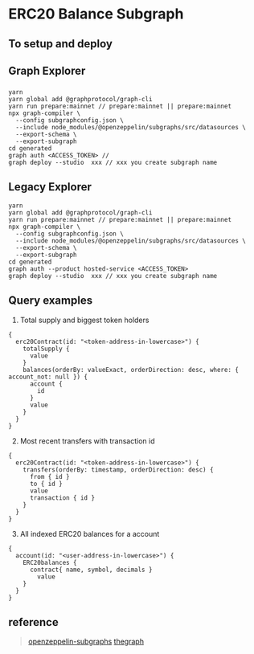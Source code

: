 # ERC20 Balance Subgraph


## To setup and deploy

## Graph Explorer

### 
```
yarn 
yarn global add @graphprotocol/graph-cli
yarn run prepare:mainnet // prepare:mainnet || prepare:mainnet
npx graph-compiler \
  --config subgraphconfig.json \
  --include node_modules/@openzeppelin/subgraphs/src/datasources \
  --export-schema \
  --export-subgraph
cd generated
graph auth <ACCESS_TOKEN> // 
graph deploy --studio  xxx // xxx you create subgraph name
```

## Legacy Explorer
```
yarn 
yarn global add @graphprotocol/graph-cli
yarn run prepare:mainnet // prepare:mainnet || prepare:mainnet
npx graph-compiler \
  --config subgraphconfig.json \
  --include node_modules/@openzeppelin/subgraphs/src/datasources \
  --export-schema \
  --export-subgraph
cd generated
graph auth --product hosted-service <ACCESS_TOKEN>
graph deploy --studio  xxx // xxx you create subgraph name
```


## Query examples
1. Total supply and biggest token holders
```
{
  erc20Contract(id: "<token-address-in-lowercase>") {
    totalSupply {
      value
    }
    balances(orderBy: valueExact, orderDirection: desc, where: { account_not: null }) {
      account {
        id
      }
      value
    }
  }
}
```

2. Most recent transfers with transaction id
```
{
  erc20Contract(id: "<token-address-in-lowercase>") {
    transfers(orderBy: timestamp, orderDirection: desc) {
      from { id }
      to { id }
      value
      transaction { id }
    }
  }
}
```
3. All indexed ERC20 balances for a account
```
{
  account(id: "<user-address-in-lowercase>") {
    ERC20balances {
      contract{ name, symbol, decimals }
    	value
    }
  }
}
```




## reference
>[openzeppelin-subgraphs](https://github.com/OpenZeppelin/openzeppelin-subgraphs)
>[thegraph](https://thegraph.com/docs/developer/quick-start)
